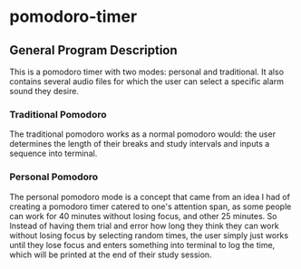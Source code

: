 # pomodoro-timer

## General Program Description

This is a pomodoro timer with two modes: personal and traditional. It also contains several audio files for which the user can select a specific
alarm sound they desire.

### Traditional Pomodoro

The traditional pomodoro works as a normal pomodoro would: the user determines the length of their breaks and study intervals and inputs a sequence 
into terminal.

### Personal Pomodoro
The personal pomodoro mode is a concept that came from an idea I had of creating a pomodoro timer catered to one's attention span, 
as some people can work for 40 minutes without losing focus, and other 25 minutes. So Instead of having them trial and error how long they
think they can work without losing focus by selecting random times, the user simply just works until they lose focus and enters something 
into terminal to log the time, which will be printed at the end of their study session.
